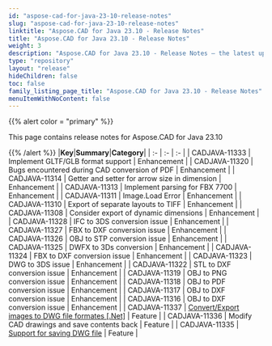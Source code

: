 ```yaml
---
id: "aspose-cad-for-java-23-10-release-notes"
slug: "aspose-cad-for-java-23-10-release-notes"
linktitle: "Aspose.CAD for Java 23.10 - Release Notes"
title: "Aspose.CAD for Java 23.10 - Release Notes"
weight: 3
description: "Aspose.CAD for Java 23.10 - Release Notes – the latest updates and fixes."
type: "repository"
layout: "release"
hideChildren: false
toc: false
family_listing_page_title: "Aspose.CAD for Java 23.10 - Release Notes"
menuItemWithNoContent: false
---
```


{{% alert color = "primary" %}}

This page contains release notes for Aspose.CAD for Java 23.10

{{% /alert %}}
|**Key**|**Summary**|**Category**|
| :- | :- | :- |
| CADJAVA-11333 | Implement GLTF/GLB format support | Enhancement |
| CADJAVA-11320 | Bugs encountered during CAD conversion of PDF | Enhancement |
| CADJAVA-11314 | Getter and setter for arrow size in dimension | Enhancement |
| CADJAVA-11313 | Implement parsing for FBX 7700 | Enhancement |
| CADJAVA-11311 | Image.Load Error | Enhancement |
| CADJAVA-11310 | Export of separate layouts to TIFF | Enhancement |
| CADJAVA-11308 | Consider export of dynamic dimensions | Enhancement |
| CADJAVA-11328 | IFC to 3DS conversion issue  | Enhancement |
| CADJAVA-11327 | FBX to DXF conversion issue  | Enhancement |
| CADJAVA-11326 | OBJ to STP conversion issue | Enhancement |
| CADJAVA-11325 | DWFX to 3Ds conversion  | Enhancement |
| CADJAVA-11324 | FBX to DXF conversion issue  | Enhancement |
| CADJAVA-11323 | DWG to 3DS issue | Enhancement |
| CADJAVA-11322 | STL to DXF conversion issue | Enhancement |
| CADJAVA-11319 | OBJ to PNG conversion issue  | Enhancement |
| CADJAVA-11318 | OBJ to PDF conversion issue | Enhancement |
| CADJAVA-11317 | OBJ to DXF conversion issue | Enhancement |
| CADJAVA-11316 | OBJ to DXF conversion issue | Enhancement |
| CADJAVA-11337 | [Convert/Export images to DWG file formates [.Net]](http://www.aspose.com/community/forums/thread/720842/cad-file-dwg-and-dxf.aspx) | Feature |
| CADJAVA-11336 | Modify CAD drawings and save contents back | Feature |
| CADJAVA-11335 | [Support for saving DWG file](https://www.aspose.com/community/forums/thread/841063/save-options.aspx) | Feature |
